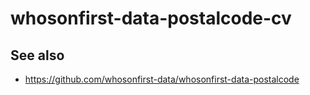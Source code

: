 # whosonfirst-data-postalcode-cv

## See also

* https://github.com/whosonfirst-data/whosonfirst-data-postalcode
